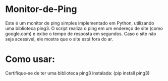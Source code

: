# Monitor-de-Ping
Este é um monitor de ping simples implementado em Python, utilizando uma biblioteca ping3. O script realiza o ping em um endereço de site (como google.com) e exibe o tempo de resposta em segundos. Caso o site não seja acessível, ele mostra que o site está fora do ar.


# Como usar:
Certifique-se de ter uma biblioteca ping3 instalada:
(pip install ping3)

